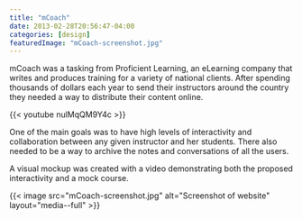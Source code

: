 ```yaml
---
title: "mCoach"
date: 2013-02-28T20:56:47-04:00
categories: [design]
featuredImage: "mCoach-screenshot.jpg"
---
```


mCoach was a tasking from Proficient Learning, an eLearning company that writes and produces training for a variety of national clients. After spending thousands of dollars each year to send their instructors around the country they needed a way to distribute their content online. 

{{< youtube nulMqQM9Y4c >}}

One of the main goals was to have high levels of interactivity and collaboration between any given instructor and her students. There also needed to be a way to archive the notes and conversations of all the users. 

A visual mockup was created with a video demonstrating both the proposed interactivity and a mock course.

{{< image src="mCoach-screenshot.jpg" alt="Screenshot of website" layout="media--full" >}}
